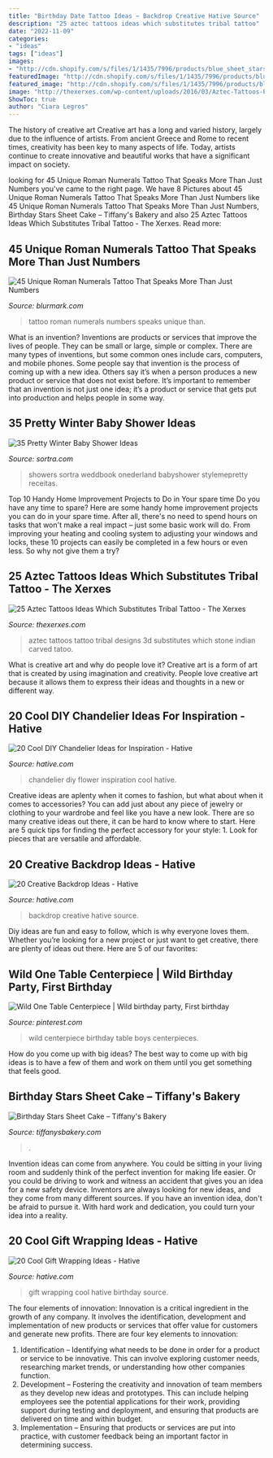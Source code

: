 ```yaml
---
title: "Birthday Date Tattoo Ideas ~ Backdrop Creative Hative Source"
description: "25 aztec tattoos ideas which substitutes tribal tattoo"
date: "2022-11-09"
categories:
- "ideas"
tags: ["ideas"]
images:
- "http://cdn.shopify.com/s/files/1/1435/7996/products/blue_sheet_stars_10_bd_grande.jpg?v=1560623252"
featuredImage: "http://cdn.shopify.com/s/files/1/1435/7996/products/blue_sheet_stars_10_bd_grande.jpg?v=1560623252"
featured_image: "http://cdn.shopify.com/s/files/1/1435/7996/products/blue_sheet_stars_10_bd_grande.jpg?v=1560623252"
image: "http://thexerxes.com/wp-content/uploads/2016/03/Aztec-Tattoos-Pictures.jpg"
ShowToc: true
author: "Ciara Legros"
---
```



The history of creative art
Creative art has a long and varied history, largely due to the influence of artists. From ancient Greece and Rome to recent times, creativity has been key to many aspects of life. Today, artists continue to create innovative and beautiful works that have a significant impact on society.

	

		
looking for 45 Unique Roman Numerals Tattoo That Speaks More Than Just Numbers you've came to the right page. We have 8 Pictures about 45 Unique Roman Numerals Tattoo That Speaks More Than Just Numbers like 45 Unique Roman Numerals Tattoo That Speaks More Than Just Numbers, Birthday Stars Sheet Cake – Tiffany&#039;s Bakery and also 25 Aztec Tattoos Ideas Which Substitutes Tribal Tattoo - The Xerxes. Read more:
		
    
## 45 Unique Roman Numerals Tattoo That Speaks More Than Just Numbers

<img loading=lazy src="https://www.blurmark.com/wp-content/uploads/2017/06/Adorable-Monimal-Roman-Numerals-Tattoo.jpg" onerror="this.onerror=null;this.src='https://tse1.mm.bing.net/th?id=OIP.RHaaG4U2dCg6R-0SpjRz5AHaHb&amp;pid=15.1';" alt="45 Unique Roman Numerals Tattoo That Speaks More Than Just Numbers">

_Source: blurmark.com_

>tattoo roman numerals numbers speaks unique than. 

	

What is an invention?
Inventions are products or services that improve the lives of people. They can be small or large, simple or complex. There are many types of inventions, but some common ones include cars, computers, and mobile phones. Some people say that invention is the process of coming up with a new idea. Others say it’s when a person produces a new product or service that does not exist before. It’s important to remember that an invention is not just one idea; it’s a product or service that gets put into production and helps people in some way.

    
## 35 Pretty Winter Baby Shower Ideas

<img loading=lazy src="https://www.sortra.com/wp-content/uploads/2015/01/winter-baby-shower-ideas02.jpg" onerror="this.onerror=null;this.src='https://tse1.mm.bing.net/th?id=OIP.aqMSjx7cvN3vRCoLYqSasgHaLJ&amp;pid=15.1';" alt="35 Pretty Winter Baby Shower Ideas">

_Source: sortra.com_

>showers sortra weddbook onederland babyshower stylemepretty receitas. 

	

Top 10 Handy Home Improvement Projects to Do in Your spare time
Do you have any time to spare? Here are some handy home improvement projects you can do in your spare time. After all, there's no need to spend hours on tasks that won't make a real impact – just some basic work will do. From improving your heating and cooling system to adjusting your windows and locks, these 10 projects can easily be completed in a few hours or even less. So why not give them a try?

    
## 25 Aztec Tattoos Ideas Which Substitutes Tribal Tattoo - The Xerxes

<img loading=lazy src="http://thexerxes.com/wp-content/uploads/2016/03/Aztec-Tattoos-Pictures.jpg" onerror="this.onerror=null;this.src='https://tse4.mm.bing.net/th?id=OIP.XUnPq_D9Of24-nxQyADKQgHaNH&amp;pid=15.1';" alt="25 Aztec Tattoos Ideas Which Substitutes Tribal Tattoo - The Xerxes">

_Source: thexerxes.com_

>aztec tattoos tattoo tribal designs 3d substitutes which stone indian carved tatoo. 

	

What is creative art and why do people love it?
Creative art is a form of art that is created by using imagination and creativity. People love creative art because it allows them to express their ideas and thoughts in a new or different way.

    
## 20 Cool DIY Chandelier Ideas For Inspiration - Hative

<img loading=lazy src="https://hative.com/wp-content/uploads/2014/08/diy-chandelier-ideas/3-diy-flower-chandelier.jpg" onerror="this.onerror=null;this.src='https://tse2.mm.bing.net/th?id=OIP.Tw-A2AfnhtLqCh7d4CbMJwHaLH&amp;pid=15.1';" alt="20 Cool DIY Chandelier Ideas for Inspiration - Hative">

_Source: hative.com_

>chandelier diy flower inspiration cool hative. 

	

Creative ideas are aplenty when it comes to fashion, but what about when it comes to accessories? You can add just about any piece of jewelry or clothing to your wardrobe and feel like you have a new look. There are so many creative ideas out there, it can be hard to know where to start. Here are 5 quick tips for finding the perfect accessory for your style: 1. Look for pieces that are versatile and affordable.

    
## 20 Creative Backdrop Ideas - Hative

<img loading=lazy src="https://hative.com/wp-content/uploads/2014/12/backdrop-ideas/19-creative-backdrop-ideas.jpg" onerror="this.onerror=null;this.src='https://tse1.mm.bing.net/th?id=OIP.TV11iFz-wHivhmylYNRbAAHaLH&amp;pid=15.1';" alt="20 Creative Backdrop Ideas - Hative">

_Source: hative.com_

>backdrop creative hative source. 

	

Diy ideas are fun and easy to follow, which is why everyone loves them. Whether you’re looking for a new project or just want to get creative, there are plenty of ideas out there. Here are 5 of our favorites: 

    
## Wild One Table Centerpiece | Wild Birthday Party, First Birthday

<img loading=lazy src="https://i.pinimg.com/736x/9f/00/12/9f00120cb72e0da3d8cc693cc427ad67.jpg" onerror="this.onerror=null;this.src='https://tse1.mm.bing.net/th?id=OIP._UOMSyLaoVw_9Eco2yHetQHaJ4&amp;pid=15.1';" alt="Wild One Table Centerpiece | Wild birthday party, First birthday">

_Source: pinterest.com_

>wild centerpiece birthday table boys centerpieces. 

	

How do you come up with big ideas?
The best way to come up with big ideas is to have a few of them and work on them until you get something that feels good.

    
## Birthday Stars Sheet Cake – Tiffany&#039;s Bakery

<img loading=lazy src="http://cdn.shopify.com/s/files/1/1435/7996/products/blue_sheet_stars_10_bd_grande.jpg?v=1560623252" onerror="this.onerror=null;this.src='https://tse3.mm.bing.net/th?id=OIP.Za6_6QypWqaVVRrEmuMhDwHaFj&amp;pid=15.1';" alt="Birthday Stars Sheet Cake – Tiffany&#039;s Bakery">

_Source: tiffanysbakery.com_

>. 

	

Invention ideas can come from anywhere. You could be sitting in your living room and suddenly think of the perfect invention for making life easier. Or you could be driving to work and witness an accident that gives you an idea for a new safety device. Inventors are always looking for new ideas, and they come from many different sources. If you have an invention idea, don't be afraid to pursue it. With hard work and dedication, you could turn your idea into a reality.

    
## 20 Cool Gift Wrapping Ideas - Hative

<img loading=lazy src="https://hative.com/wp-content/uploads/2014/10/gift-wrapping-ideas/3-cool-gift-wrapping-ideas.jpg" onerror="this.onerror=null;this.src='https://tse4.mm.bing.net/th?id=OIP.IumchR58nq-vAcfGyDOSDAHaJ4&amp;pid=15.1';" alt="20 Cool Gift Wrapping Ideas - Hative">

_Source: hative.com_

>gift wrapping cool hative birthday source. 

	

The four elements of innovation:
Innovation is a critical ingredient in the growth of any company. It involves the identification, development and implementation of new products or services that offer value for customers and generate new profits.
There are four key elements to innovation:
1) Identification – Identifying what needs to be done in order for a product or service to be innovative. This can involve exploring customer needs, researching market trends, or understanding how other companies function.
2) Development – Fostering the creativity and innovation of team members as they develop new ideas and prototypes. This can include helping employees see the potential applications for their work, providing support during testing and deployment, and ensuring that products are delivered on time and within budget. 
3) Implementation – Ensuring that products or services are put into practice, with customer feedback being an important factor in determining success.

